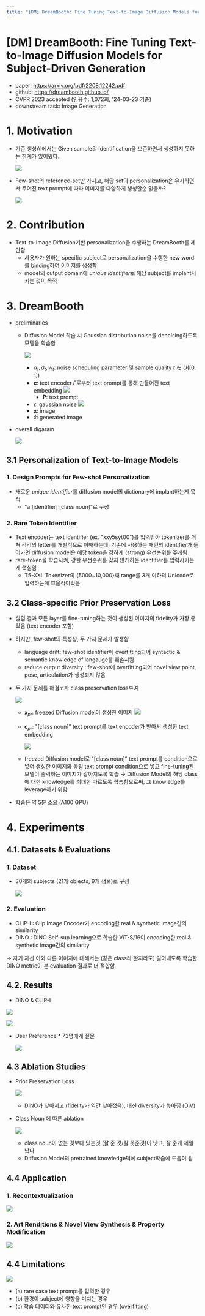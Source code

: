 ```yaml
---
title: "[DM] DreamBooth: Fine Tuning Text-to-Image Diffusion Models for Subject-Driven Generation"
---
```

# [DM] DreamBooth: Fine Tuning Text-to-Image Diffusion Models for Subject-Driven Generation

- paper: https://arxiv.org/pdf/2208.12242.pdf
- github: https://dreambooth.github.io/
- CVPR 2023 accepted (인용수: 1,072회, '24-03-23 기준)
- downstream task: Image Generation

# 1. Motivation

- 기존 생성AI에서는 Given sample의 identification을 보존하면서 생성하지 못하는 한계가 있어왔다.

  ![](../images/2024-03-23/%EC%8A%A4%ED%81%AC%EB%A6%B0%EC%83%B7%202024-03-23%2018-56-55.png)

- Few-shot의 reference-set만 가지고, 해당 set의 personalization은 유지하면서 주어진 text prompt에 따라 이미지를 다양하게 생성할순 없을까?

  ![](../images/2024-03-23/%EC%8A%A4%ED%81%AC%EB%A6%B0%EC%83%B7%202024-03-23%2018-51-49.png)

# 2. Contribution

- Text-to-Image Diffusion기반 personalization을 수행하는 DreamBooth를 제안함
  - 사용자가 원하는 specific subject로 personalization을 수행한 new word를 binding하여 이미지를 생성함
  - model의 output domain에 *unique identifier*로 해당 subject를 implant시키는 것이 목적

# 3. DreamBooth

- preliminaries

  - Diffusion Model 학습 시 Gaussian distribution noise를 denoising하도록 모델을 학습함

    ![](../images/2024-03-23/%EC%8A%A4%ED%81%AC%EB%A6%B0%EC%83%B7%202024-03-23%2019-12-12.png)

    - $\alpha_t, \sigma_t, w_t$: noise scheduling parameter 및 sample quality $t \in U([0,1])$
    - **c**: text encoder $\Gamma$로부터 text prompt를 통해 만들어진 text embedding ![](../images/2024-03-23/%EC%8A%A4%ED%81%AC%EB%A6%B0%EC%83%B7%202024-03-23%2019-14-24.png)
      - **P**: text prompt
    - $\epsilon$: gaussian noise ![](../images/2024-03-23/%EC%8A%A4%ED%81%AC%EB%A6%B0%EC%83%B7%202024-03-23%2019-15-21.png)
    - **x**: image
    - $\hat{x}$: generated image

- overall digaram

  ![](../images/2024-03-23/%EC%8A%A4%ED%81%AC%EB%A6%B0%EC%83%B7%202024-03-23%2019-16-13.png)

## 3.1 Personalization of Text-to-Image Models

### 1. Design Prompts for Few-shot Personalization 

- 새로운 *unique identifier*를 diffusion model의 dictionary에 implant하는게 목적
  - "a [identifier] [class noun]"로 구성

### 2. Rare Token Identifier

- Text encoder는 text identifier (ex. "xxy5syt00")를 입력받아 tokenizer를 거쳐 각각의 letter를 개별적으로 이해하는데, 기존에 사용하는 패턴의 identifier가 들어가면 diffusion model은 해당 token을 강하게 (strong) 우선순위를 주게됨
- rare-token을 학습시켜, 강한 우선순위를 갖지 않게하는 identifier를 입력시키는게 핵심임
  - T5-XXL Tokenizer의 {5000~10,000}째 range를 3개 이하의 Unicode로 입력하는게 효율적이었음

## 3.2 Class-specific Prior Preservation Loss

- 실험 결과 모든 layer를 fine-tuning하는 것이 생성된 이미지의 fidelity가 가장 좋았음 (text encoder 포함)

- 하지만, few-shot의 특성상, 두 가지 문제가 발생함

  - language drift: few-shot identifier에 overfitting되어 syntactic & semantic knowledge of langauge를 훼손시킴
  - reduce output diversity : few-shot에 overfitting되어 novel view point, pose, articulation가 생성되지 않음

- 두 가지 문제를 해결코자 class preservation loss부여

  ![](../images/2024-03-23/%EC%8A%A4%ED%81%AC%EB%A6%B0%EC%83%B7%202024-03-23%2020-59-33.png)

  - **x**$_{pr}$: freezed Diffusion model이 생성한 이미지 ![](../images/2024-03-23/%EC%8A%A4%ED%81%AC%EB%A6%B0%EC%83%B7%202024-03-23%2021-00-17.png)

  - **c**$_{pr}$: "[class noun]" text prompt를 text encoder가 받아서 생성한 text embedding

    ![](../images/2024-03-23/%EC%8A%A4%ED%81%AC%EB%A6%B0%EC%83%B7%202024-03-23%2021-02-55.png)

  -  freezed Diffusion model로 "[class noun]" text prompt를 condition으로 넣어 생성한 이미지와 동일 text prompt condition으로 넣고 fine-tuning된 모델이 출력하는 이미지가 같아지도록 학습 $\to$ Diffusion Model의 해당 class에 대한 knowledge를 최대한 따르도록 학습함으로써, 그 knowledge를 leverage하기 위함

- 학습은 약 5분 소요 (A100 GPU)

# 4. Experiments

## 4.1. Datasets & Evaluations

### 1. Dataset

- 30개의 subjects (21개 objects, 9개 생물)로 구성

  ![](../images/2024-03-23/%EC%8A%A4%ED%81%AC%EB%A6%B0%EC%83%B7%202024-03-23%2021-22-44.png)

### 2. Evaluation

- CLIP-I : Clip Image Encoder가 encoding한 real & synthetic image간의 similarity
- DINO : DINO Self-sup learning으로 학습한 ViT-S/16이 encoding한 real & synthetic image간의 similarity

$\to$ 자기 자신 이외 다른 이미지에 대해서는 (같은 class라 할지라도) 밀어내도록 학습한 DINO metric이 본 evaluation 결과로 더 적합함

## 4.2. Results

- DINO & CLIP-I

![](../images/2024-03-23/%EC%8A%A4%ED%81%AC%EB%A6%B0%EC%83%B7%202024-03-23%2021-25-23.png)

![](../images/2024-03-23/%EC%8A%A4%ED%81%AC%EB%A6%B0%EC%83%B7%202024-03-23%2021-46-04.png)

- User Preference * 72명에게 질문

  ![](../images/2024-03-23/%EC%8A%A4%ED%81%AC%EB%A6%B0%EC%83%B7%202024-03-23%2021-44-26.png)

## 4.3 Ablation Studies

- Prior Preservation Loss 

  ![](../images/2024-03-23/%EC%8A%A4%ED%81%AC%EB%A6%B0%EC%83%B7%202024-03-23%2021-46-58.png)

  - DINO가 낮아지고 (fidelity가 약간 낮아졌음), 대신 diversity가 높아짐 (DIV)

- Class Noun 에 따른 ablation

  ![](../images/2024-03-23/%EC%8A%A4%ED%81%AC%EB%A6%B0%EC%83%B7%202024-03-23%2021-49-30.png)

  - class noun이 없는 것보다 있는것 (잘 준 것/잘 못준것)이 낫고, 잘 준게 제일 낫다
  - Diffusion Model의 pretrained knowledge덕에 subject학습에 도움이 됨

## 4.4 Application

### 1. Recontextualization

![](../images/2024-03-23/%EC%8A%A4%ED%81%AC%EB%A6%B0%EC%83%B7%202024-03-23%2021-51-27.png)

### 2. Art Renditions & Novel View Synthesis & Property Modification

![](../images/2024-03-23/%EC%8A%A4%ED%81%AC%EB%A6%B0%EC%83%B7%202024-03-23%2021-51-49.png)

## 4.4 Limitations

![](../images/2024-03-23/%EC%8A%A4%ED%81%AC%EB%A6%B0%EC%83%B7%202024-03-23%2021-52-50.png)

- (a) rare case text prompt를 입력한 경우
- (b) 환경이 subject에 영향을 미치는 경우
- (c) 학습 데이터와 유사한 text prompt인 경우 (overfitting)
